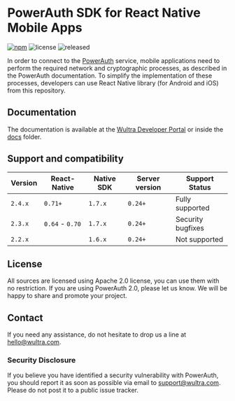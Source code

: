 # PowerAuth SDK for React Native Mobile Apps

[![npm](https://img.shields.io/npm/v/react-native-powerauth-mobile-sdk)](https://www.npmjs.com/package/react-native-powerauth-mobile-sdk) ![license](https://img.shields.io/github/license/wultra/react-native-powerauth-mobile-sdk) ![released](https://img.shields.io/github/release-date/wultra/react-native-powerauth-mobile-sdk)

In order to connect to the [PowerAuth](https://www.wultra.com/mobile-security-suite) service, mobile applications need to perform the required network and cryptographic processes, as described in the PowerAuth documentation. To simplify the implementation of these processes, developers can use React Native library (for Android and iOS) from this repository.

## Documentation

The documentation is available at the [Wultra Developer Portal](https://developers.wultra.com/products/mobile-security-suite/develop/react-native-powerauth-mobile-sdk/) or inside the [docs](docs) folder.

## Support and compatibility

| Version | React-Native    | Native SDK   | Server version | Support Status    |
|---------|-----------------|--------------|----------------|-------------------|
| `2.4.x` | `0.71+`         | `1.7.x`      | `0.24+`        | Fully supported   |
| `2.3.x` | `0.64` - `0.70` | `1.7.x`      | `0.24+`        | Security bugfixes |
| `2.2.x` |                 | `1.6.x`      | `0.24+`        | Not supported     |

## License

All sources are licensed using Apache 2.0 license, you can use them with no restriction. If you are using PowerAuth 2.0, please let us know. We will be happy to share and promote your project.

## Contact

If you need any assistance, do not hesitate to drop us a line at [hello@wultra.com](mailto:hello@wultra.com).

### Security Disclosure

If you believe you have identified a security vulnerability with PowerAuth, you should report it as soon as possible via email to [support@wultra.com](mailto:support@wultra.com). Please do not post it to a public issue tracker.

